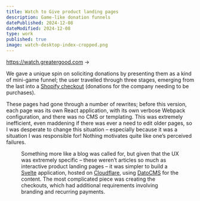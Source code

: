 ```yaml
---
title: Watch to Give product landing pages
description: Game-like donation funnels
datePublished: 2024-12-08
dateModified: 2024-12-08
type: work
published: true
image: watch-desktop-index-cropped.png
---
```


<script>
import Figure from '$lib/Figure.svelte';

import desktop from '$lib/images/watch-desktop-index-cropped.png';
import initial from '$lib/images/watch-desktop-page.png';
import quiz from '$lib/images/watch-desktop-page-quiz.png';
import more from '$lib/images/watch-desktop-page-more.png';
</script>

<a href="https://watch.greatergood.com" rel="noreferrer" aria-label="Watch to Give product landing pages">https://watch.greatergood.com &rarr;</a>

We gave a unique spin on soliciting donations by presenting them as a kind of mini-game funnel; the user travelled through three stages, emerging from the last into a [Shopify checkout](https://www.shopify.com/checkout) (donations for the company needing to be purchases).

These pages had gone through a number of rewrites; before this version, each page was its own React application, with its own verbose Webpack configuration, and there was no CMS or templating. This was extremely inefficient, even maddening if there was ever a need to edit older pages, so I was desperate to change this situation – especially because it was a situation I was responsible for! Nothing motivates quite like one’s perceived failures.

<Figure src={desktop} alt="Site viewed on desktop" width="1024" height="849" />

Something more like a blog was called for, but given that the UX was extremely specific – these weren’t articles so much as interactive product landing pages – it was simpler to build a [Svelte](https://svelte.dev) application, hosted on [Cloudflare](https://workers.cloudflare.com), using [DatoCMS](https://www.datocms.com) for the content. The most complicated piece was creating the checkouts, which had additional requirements involving branding and recurring payments.

<Figure src={initial} alt="Initial state of landing page" width="1024" height="865" />

<Figure src={quiz} alt="Advancing through the funnel – a short quiz" width="1024" height="870" />

<Figure src={more} alt="Final stage, a purchase CTA" width="1024" height="870" />
